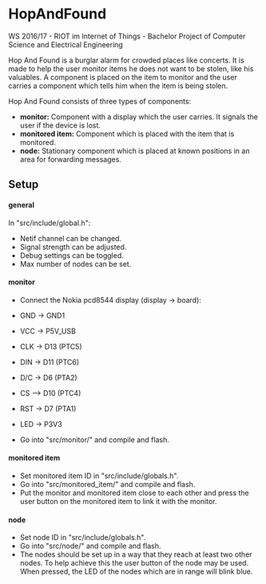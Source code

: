 # HopAndFound #

WS 2016/17 - RIOT im Internet of Things - Bachelor Project of Computer Science and Electrical Engineering

Hop And Found is a burglar alarm for crowded places like concerts. It is made to help the user monitor items he does not want to be stolen, like his valuables. A component is placed on the item to monitor and the user carries a component which tells him when the item is being stolen.

Hop And Found consists of three types of components:

* **monitor:**            Component with a display which the user carries. It signals the user if the device is lost.
* **monitored item:**     Component which is placed with the item that is monitored.
* **node:**               Stationary component which is placed at known positions in an area for forwarding messages.

## Setup ##

#### general ####

In "src/include/global.h":

* Netif channel can be changed.
* Signal strength can be adjusted.
* Debug settings can be toggled.
* Max number of nodes can be set.

#### monitor ####

* Connect the Nokia pcd8544 display (display -> board):
 * GND -> GND1
 * VCC -> P5V_USB
 * CLK -> D13 (PTC5)
 * DIN -> D11 (PTC6)
 * D/C -> D6 (PTA2)
 * CS --> D10 (PTC4)
 * RST -> D7 (PTA1)
 * LED -> P3V3

* Go into "src/monitor/" and compile and flash.

#### monitored item ####

* Set monitored item ID in "src/include/globals.h".
* Go into "src/monitored_item/" and compile and flash.
* Put the monitor and monitored item close to each other and press the user button on the monitored item to link it with the monitor.

#### node ####

* Set node ID in "src/include/globals.h".
* Go into "src/node/" and compile and flash.
* The nodes should be set up in a way that they reach at least two other nodes. To help achieve this the user button of the node may be used. When pressed, the LED of the nodes which are in range will blink blue.
